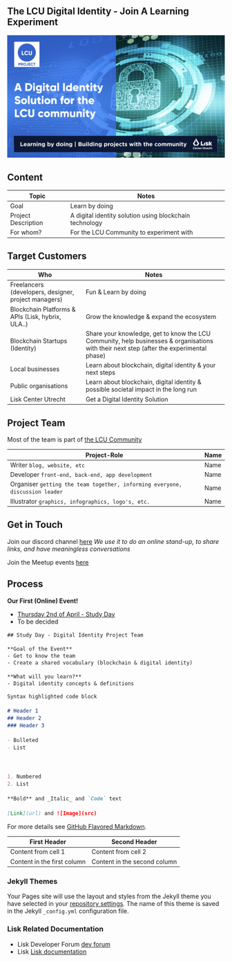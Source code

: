 ## The LCU Digital Identity - Join A Learning Experiment

![GitHub Logo](/images/logo.jpeg)


## Content
Topic | Notes
------------ | ------------
Goal | Learn by doing
Project Description | A digital identity solution using blockchain technology
For whom? | For the LCU Community to experiment with

## Target Customers
Who| Notes
------------ | ------------
Freelancers (developers, designer, project managers) | Fun & Learn by doing
Blockchain Platforms & APIs (Lisk, hybrix, ULA..) | Grow the knowledge & expand the ecosystem
Blockchain Startups (Identity) | Share your knowledge, get to know the LCU Community, help businesses & organisations with their next step (after the experimental phase)
Local businesses | Learn about blockchain, digital identity & your next steps
Public organisations | Learn about blockchain, digital identity & possible societal impact in the long run
Lisk Center Utrecht | Get a Digital Identity Solution


## Project Team
Most of the team is part of [the LCU Community](https://www.liskcenter.io/community/)

Project-Role | Name 
------------ | -------------
Writer `blog, website, etc` | Name
Developer `front-end, back-end, app development` | Name
Organiser `getting the team together, informing everyone, discussion leader` | Name
Illustrator `graphics, infographics, logo's, etc.` | Name

## Get in Touch

Join our discord channel [here](https://discord.gg/BQt8tUF)
_We use it to do an online stand-up, to share links, and have meaningless conversations_

Join the Meetup events [here](https://www.meetup.com/LiskCenterUtrecht/events/)  

## Process

**Our First (Online) Event!**
- [Thursday 2nd of April - Study Day](https://www.meetup.com/LiskCenterUtrecht/events/269598831/)
- To be decided

```
## Study Day - Digital Identity Project Team

**Goal of the Event**
- Get to know the team 
- Create a shared vocabulary (blockchain & digital identity)

**What will you learn?**
- Digital identity concepts & definitions
```

```markdown
Syntax highlighted code block

# Header 1
## Header 2
### Header 3

- Bulleted
- List



1. Numbered
2. List

**Bold** and _Italic_ and `Code` text

[Link](url) and ![Image](src)
```

For more details see [GitHub Flavored Markdown](https://guides.github.com/features/mastering-markdown/).


First Header | Second Header
------------ | -------------
Content from cell 1 | Content from cell 2
Content in the first column | Content in the second column

### Jekyll Themes

Your Pages site will use the layout and styles from the Jekyll theme you have selected in your [repository settings](https://github.com/jurrem/jurrem.github.com/settings). The name of this theme is saved in the Jekyll `_config.yml` configuration file.

### Lisk Related Documentation
- Lisk Developer Forum [dev forum](https://dev.lisk.io/)
- Lisk  [Lisk documentation](https://lisk.io/documentation/lisk-sdk/index.html)
